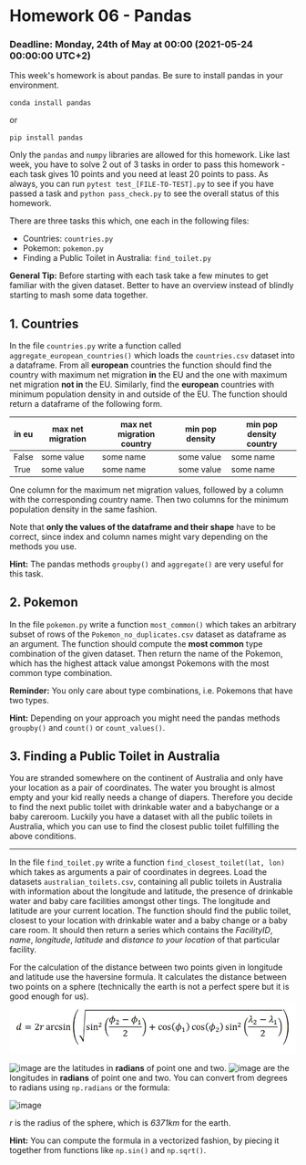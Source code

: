 # Homework 06 - Pandas

### Deadline: Monday, 24th of May at 00:00 (2021-05-24 00:00:00 UTC+2)

This week's homework is about pandas.
Be sure to install pandas in your environment.

    conda install pandas
or

    pip install pandas

Only the ``pandas`` and ``numpy`` libraries are allowed for this homework. Like last week, you have to solve 2 out of 3 tasks in order to pass this homework - each task gives 10 points and you need at least 20 points to pass. As always, you can run ``pytest test_[FILE-TO-TEST].py`` to see if you have passed a task and ``python pass_check.py`` to see the overall status of this homework.  

There are three tasks this which, one each in the following files:

* Countries: ``countries.py``
* Pokemon: ``pokemon.py``
* Finding a Public Toilet in Australia: ``find_toilet.py``

**General Tip:** Before starting with each task take a few minutes to get familiar with the given dataset. Better to have an 
overview instead of blindly starting to mash some data together.

## 1. Countries

In the file ``countries.py`` write a function called ``aggregate_european_countries()`` which loads the ``countries.csv`` dataset into a dataframe.
From all **european** countries the function should find the country with maximum net migration **in** the EU and the one with maximum 
net migration **not in** the EU. Similarly, find the **european** countries with minimum population density in and outside of the EU.
The function should return a dataframe of the following form.

| in eu               | max net migration | max net migration country  | min pop density | min pop density country |
|---------------------|-------------------|----------------------------|-----------------|-------------------------|
| False               | some value        | some name                  | some value      | some name               |
| True                | some value        | some name                  | some value      | some name               |

One column for the maximum net migration values, followed by a column with the corresponding country name. Then two columns for the minimum population density in the same fashion.  

Note that **only the values of the dataframe and their shape** have to be correct, since index and column names might vary
depending on the methods you use.

**Hint:** The pandas methods ``groupby()`` and ``aggregate()`` are very useful for this task.

## 2. Pokemon

In the file ``pokemon.py`` write a function `most_common()` which takes an arbitrary subset of rows of the ``Pokemon_no_duplicates.csv``
dataset as dataframe as an argument. The function should compute the **most common** type combination of 
the given dataset. Then return the name of the Pokemon, which has the highest attack value amongst 
Pokemons with the most common type combination.

**Reminder:** You only care about type combinations, i.e. Pokemons that have two types.

**Hint:** Depending on your approach you might need the pandas methods ``groupby()`` 
and `count()` or ``count_values()``.

## 3. Finding a Public Toilet in Australia

You are stranded somewhere on the continent of Australia and only have your location as a pair of 
coordinates. The water you brought is almost empty and your kid really needs a change of diapers. Therefore you decide to find the next public toilet with drinkable water and a babychange or a baby careroom. Luckily you have a dataset with all the public toilets in Australia, which you can use to find the closest public toilet fulfilling the above conditions.

-----------

In the file `find_toilet.py` write a function ``find_closest_toilet(lat, lon)`` which takes as arguments a pair
of coordinates in degrees. Load the datasets ``australian_toilets.csv``, containing all public toilets in Australia with information
about the longitude and latitude, the presence of drinkable water and baby care facilities amongst other tings.
The longitude and latitude are your current location. The function should find the public toilet, closest to your location
with drinkable water and a baby change or a baby care room. It should then return a series which contains 
the *FacilityID*, *name*, *longitude*, *latitude* and *distance to your location* of that particular facility.

For the calculation of the distance between two points given in longitude and latitude use the haversine formula.
It calculates the distance between two points on a sphere (technically the earth is not a perfect spere but it is good enough for us).
![](haversine.png)

![image](https://user-images.githubusercontent.com/49363779/118363570-4d813500-b595-11eb-8923-ffe0b5618a80.png)
are the latitudes in **radians** of point one and two. ![image](https://user-images.githubusercontent.com/49363779/118356698-cde46d80-b576-11eb-95e7-2996d66346c4.png) are the longitudes in **radians** of point one and two. You can convert from degrees to radians using ``np.radians`` or the formula: 

![image](https://user-images.githubusercontent.com/49363779/118363587-6853a980-b595-11eb-82ae-7a5deec21710.png)

*r* is the radius of the sphere, which is *6371km* for the earth.

**Hint:** You can compute the formula in a vectorized fashion, by piecing it together from functions like ``np.sin()`` and ``np.sqrt()``.
